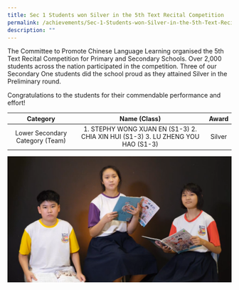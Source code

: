 ```yaml
---
title: Sec 1 Students won Silver in the 5th Text Recital Competition
permalink: /achievements/Sec-1-Students-won-Silver-in-the-5th-Text-Recital-Competition/
description: ""
---
```

The Committee to Promote Chinese Language Learning organised the 5th Text Recital Competition for Primary and Secondary Schools. Over 2,000 students across the nation participated in the competition. Three of our Secondary One students did the school proud as they attained Silver in the Preliminary round.  
  
Congratulations to the students for their commendable performance and effort!

|             Category            |                                   Name (Class)                                  |  Award |
|:-------------------------------:|:-------------------------------------------------------------------------------:|:------:|
| Lower Secondary Category (Team) | 1. STEPHY WONG XUAN EN (S1-3) 2. CHIA XIN HUI (S1-3) 3. LU ZHENG YOU HAO (S1-3) | Silver |

![](/images/Achievements/2022/Sec%201%20Students%20won%20Silver/S01.png)